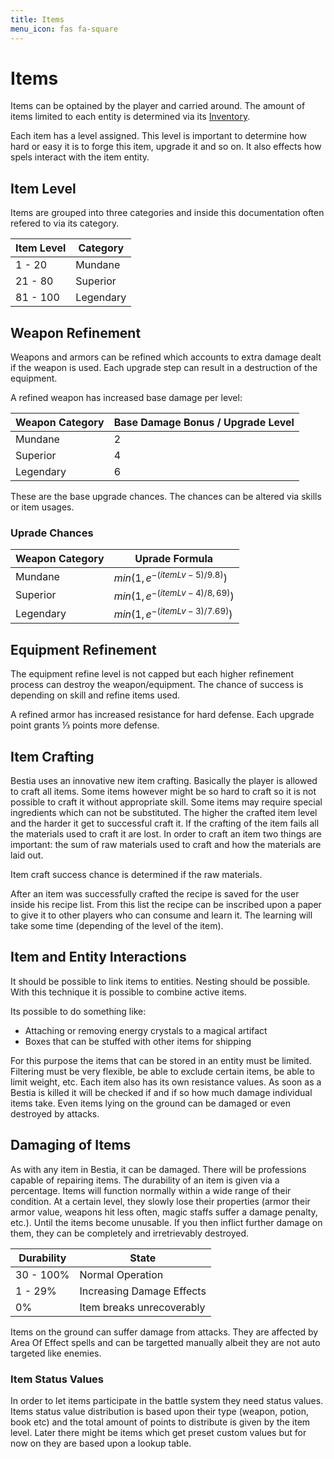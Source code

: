 ```yaml
---
title: Items
menu_icon: fas fa-square
---
```

# <i class="fas fa-square"></i> Items

Items can be optained by the player and carried around. The amount of items limited to each entity is determined via
its [Inventory](/mechanics/inventory).

Each item has a level assigned. This level is important to determine how hard or easy it is to forge this item, upgrade
it and so on. It also effects how spels interact with the item entity.

## Item Level

Items are grouped into three categories and inside this documentation often refered to via its category.

| Item Level | Category  |
| ---------- | --------- |
| 1 - 20     | Mundane   |
| 21 - 80    | Superior  |
| 81 - 100   | Legendary |

## Weapon Refinement

Weapons and armors can be refined which accounts to extra damage dealt if the weapon is used. Each upgrade step can
result in a destruction of the equipment.

A refined weapon has increased base damage per level:

| Weapon Category | Base Damage Bonus / Upgrade Level |
| --------------- | --------------------------------- |
| Mundane         | 2                                 |
| Superior        | 4                                 |
| Legendary       | 6                                 |

These are the base upgrade chances. The chances can be altered via skills or item usages.

### Uprade Chances

| Weapon Category | Uprade Formula                  |
| --------------- | ------------------------------- |
| Mundane         | $min(1, e^{-(itemLv-5)/9.8)})$  |
| Superior        | $min(1, e^{-(itemLv-4)/8,69)})$ |
| Legendary       | $min(1, e^{-(itemLv-3)/7.69)})$ |

## Equipment Refinement

The equipment refine level is not capped but each higher refinement process can destroy the weapon/equipment.
The chance of success is depending on skill and refine items used.

A refined armor has increased resistance for hard defense. Each upgrade point grants ⅓ points more defense.

## Item Crafting

Bestia uses an innovative new item crafting. Basically the player is allowed to craft all items. Some items however
might be so hard to craft so it is not possible to craft it without appropriate skill. Some items may require special
ingredients which can not be substituted. The higher the crafted item level and the harder it get to successful craft
it. If the crafting of the item fails all the materials used to craft it are lost. In order to craft an item two things
are important: the sum of raw materials used to craft and how the materials are laid out.

Item craft success chance is determined if the raw materials.

After an item was successfully crafted the recipe is saved for the user inside his recipe list. From this list the
recipe can be inscribed upon a paper to give it to other players who can consume and learn it. The learning will take
some time (depending of the level of the item).

## Item and Entity Interactions

It should be possible to link items to entities. Nesting should be possible. With this technique it is possible to
combine active items.

Its possible to do something like:

* Attaching or removing energy crystals to a magical artifact
* Boxes that can be stuffed with other items for shipping

For this purpose the items that can be stored in an entity must be limited. Filtering must be very flexible, be able to
exclude certain items, be able to limit weight, etc. Each item also has its own resistance values. As soon as a Bestia
is killed it will be checked if and if so how much damage individual items take. Even items lying on the ground can be
damaged or even destroyed by attacks.

## Damaging of Items

As with any item in Bestia, it can be damaged. There will be professions capable of repairing items. The durability of
an item is given via a percentage. Items will function normally within a wide range of their condition. At a certain
level, they slowly lose their properties (armor their armor value, weapons hit less often, magic staffs suffer a damage
penalty, etc.). Until the items become unusable. If you then inflict further damage on them, they can be completely and
irretrievably destroyed.

| Durability | State                     |
| ---------- | ------------------------- |
| 30 - 100%  | Normal Operation          |
| 1 - 29%    | Increasing Damage Effects |
| 0%         | Item breaks unrecoverably |

Items on the ground can suffer damage from attacks. They are affected by Area Of Effect spells and can be targetted manually
albeit they are not auto targeted like enemies.

### Item Status Values

In order to let items participate in the battle system they need status values. Items status value distribution is based
upon their type (weapon, potion, book etc) and the total amount of points to distribute is given by the item level.
Later there might be items which get preset custom values but for now on they are based upon a lookup table.
